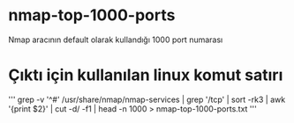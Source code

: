 # nmap-top-1000-ports
Nmap aracının default olarak kullandığı 1000 port numarası



# Çıktı için kullanılan linux komut satırı

'''
grep -v '^#' /usr/share/nmap/nmap-services | grep '/tcp' | sort -rk3 | awk '{print $2}' | cut -d/ -f1 | head -n 1000 > nmap-top-1000-ports.txt
'''
